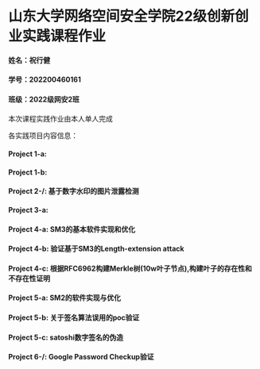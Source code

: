 # 山东大学网络空间安全学院22级创新创业实践课程作业
#### 姓名：祝行健
#### 学号：202200460161
#### 班级：2022级网安2班
本次课程实践作业由本人单人完成

各实践项目内容信息：

#### Project 1-a:

#### Project 1-b:

#### Project 2-/: 基于数字水印的图片泄露检测

#### Project 3-a:

#### Project 4-a: SM3的基本软件实现和优化

#### Project 4-b: 验证基于SM3的Length-extension attack

#### Project 4-c: 根据RFC6962构建Merkle树(10w叶子节点),构建叶子的存在性和不存在性证明

#### Project 5-a: SM2的软件实现与优化

#### Project 5-b: 关于签名算法误用的poc验证

#### Project 5-c: satoshi数字签名的伪造

#### Project 6-/: Google Password Checkup验证


